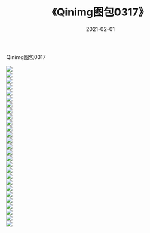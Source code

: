 ﻿---
layout: post
title:  《Qinimg图包0317》
date:   2021-02-01
img: http://imgx.orgx.ga/Qinimg图包/Qinimg图包0317/000.jpg
categories: [美女, 清纯, 唯美]
---

Qinimg图包0317

 ![](http://imgx.orgx.ga/Qinimg图包/Qinimg图包0317/001.jpg) <br>![](http://imgx.orgx.ga/Qinimg图包/Qinimg图包0317/002.jpg) <br>![](http://imgx.orgx.ga/Qinimg图包/Qinimg图包0317/003.jpg) <br>![](http://imgx.orgx.ga/Qinimg图包/Qinimg图包0317/004.jpg) <br>![](http://imgx.orgx.ga/Qinimg图包/Qinimg图包0317/005.jpg) <br>![](http://imgx.orgx.ga/Qinimg图包/Qinimg图包0317/006.jpg) <br>![](http://imgx.orgx.ga/Qinimg图包/Qinimg图包0317/007.jpg) <br>![](http://imgx.orgx.ga/Qinimg图包/Qinimg图包0317/008.jpg) <br>![](http://imgx.orgx.ga/Qinimg图包/Qinimg图包0317/009.jpg) <br>![](http://imgx.orgx.ga/Qinimg图包/Qinimg图包0317/010.jpg) <br>![](http://imgx.orgx.ga/Qinimg图包/Qinimg图包0317/011.jpg) <br>![](http://imgx.orgx.ga/Qinimg图包/Qinimg图包0317/012.jpg) <br>![](http://imgx.orgx.ga/Qinimg图包/Qinimg图包0317/013.jpg) <br>![](http://imgx.orgx.ga/Qinimg图包/Qinimg图包0317/014.jpg) <br>![](http://imgx.orgx.ga/Qinimg图包/Qinimg图包0317/015.jpg) <br>![](http://imgx.orgx.ga/Qinimg图包/Qinimg图包0317/016.jpg) <br>![](http://imgx.orgx.ga/Qinimg图包/Qinimg图包0317/017.jpg) <br>![](http://imgx.orgx.ga/Qinimg图包/Qinimg图包0317/018.jpg) <br>![](http://imgx.orgx.ga/Qinimg图包/Qinimg图包0317/019.jpg) <br>![](http://imgx.orgx.ga/Qinimg图包/Qinimg图包0317/020.jpg) <br>![](http://imgx.orgx.ga/Qinimg图包/Qinimg图包0317/021.jpg) <br>![](http://imgx.orgx.ga/Qinimg图包/Qinimg图包0317/022.jpg) <br>![](http://imgx.orgx.ga/Qinimg图包/Qinimg图包0317/023.jpg) <br>![](http://imgx.orgx.ga/Qinimg图包/Qinimg图包0317/024.jpg) <br>![](http://imgx.orgx.ga/Qinimg图包/Qinimg图包0317/025.jpg) <br>![](http://imgx.orgx.ga/Qinimg图包/Qinimg图包0317/026.jpg) <br>![](http://imgx.orgx.ga/Qinimg图包/Qinimg图包0317/027.jpg) <br>